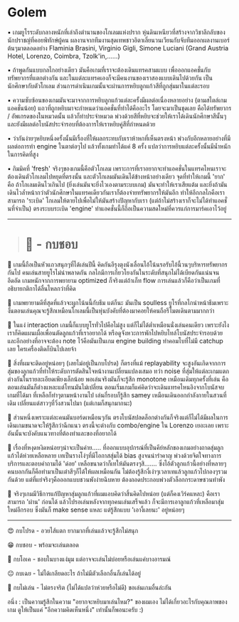# Golem  

▪️ เกมยูโรระดับกลางหนักที่เล่าถึงตำนานของโกเลมแห่งปราก หุ่นดินเหนียวที่สร้างจากวิชาลึกลับของนักปราชญ์ที่คอยพิทักษ์ผู้คน ผลงานจากทีมงานสุดเทพชาวอิตาเลี่ยนวนเวียนกับจับทีมออกผลงานเบอร์ต้นๆมาตลอดอย่าง Flaminia Brasini, Virginio Gigli, Simone Luciani (Grand Austria Hotel, Lorenzo, Coimbra, Tzolk'in,......)

▪️ ถ้าพูดกันแบบกลไกอย่างเดียว มันคือเกมที่เราจะต้องเดินแทรคสามแบบ เพื่อออกแอคชั่นกับทรัพยากรที่แตกต่างกัน และในแต่ละแทรคเองก็จะมีคนงานของเราสองแบบเดินไปด้วยกัน เป็นนักศึกษากับตัวโกเลม ส่วนการดำเนินเกมนั้นจะผ่านการหยิบลูกแก้วสีที่ถูกสุ่มมาในแต่ละรอบ

▪️ ความซับซ้อนของเกมมันจะมาจากการหยิบลูกแก้วแต่ละครั้งมีผลต่อเนื่องหลายอย่าง (ตามสไตล์เกมแอคชั่นน้อย) แถวที่ถูกหยิบมาจะกำหนดว่าแอคชั่นที่ทำได้คืออะไร โดยจะมาเป็นชุดเลย คือได้ทรัพยากร / อัพเกรดของในหมวดนั้น แล้วก็ท่าประจำหมวด พ่วงด้วยสีที่หยิบจะช่วยให้เราได้เดินนักศึกษาสีนั้นๆ และยังมีผลต่อโบนัสประจำรอบที่ต้องการให้เราหยิบคู่สีที่กำหนดด้วย

▪️ ว่ากันง่ายๆหยิบหนึ่งครั้งนั้นมีเรื่องที่ให้ผลกระทบกับเราห้าหกที่เห็นตรงหน้า พ่วงกับอีกหลายอย่างที่มีผลต่อการทำ engine ในตาต่อๆไป แล้วทั้งเกมทำได้แค่ 8 ครั้ง แปลว่าการหยิบแต่ละครั้งนั้นมีน้ำหนักในการคิดที่สูง

▪️ กิมมิคที่ 'fresh' จริงๆของเกมนี้คือตัวโกเลม เพราะการที่เราอยากจะทำแอคชั่นในแทรคไหนเราจะต้องเดินตัวโกเลมไปหยุดที่ตรงนั้น และตัวโกเลมมันเดินได้ข้างหน้าอย่างเดียว จุดที่ทำให้เกมนี้ 'ยาก' คือ ถ้าโกเลมเดินไวเกินไป (ยิ่งเล่นมันจะยิ่งไวเองตามระบบเกม) มันจะทำให้เราเสียแต้ม และยิ่งถ้ามันเดินไวล้ำหน้ากว่าตัวนักศึกษาในแทรคเดียวกันเราก็ต้องจ่ายทรัพยากรให้มันอีก ทำให้อีกกลไกคือเราสามารถ 'ระเบิด' โกเลมให้ตายไปเพื่อไม่ให้มันสร้างปัญหากับเรา (แต่ถ้าไม่สร้างเราก็จะไม่ได้ทำแอคชั่นที่จำเป็น) ตรงระบบระเบิด 'engine' ทำแอคชั่นนี้ก็ถือเป็นความสดใหม่ที่ควรแก่การมาร์คเอาไว้อยู่

---

> # 🐸 - กบชอบ

🔹 เกมนี้ถือเป็นหัวแถวสนุกๆที่ได้เล่นปีนี้ คิดกันอีรุงตุงนังเลื่อนไอ้โน้นรอรับไอ้นี้วนๆบริหารทรัพยากรกันไป คนเล่นสายยูโรไม่น่าพลาดกัน กลไกมีการเกี่ยวโยงกันในระดับที่สนุกไม่ได้เบียดกันแน่นจนอึดอัด เกมหนักจากการพยายาม optimized ก็จริงแต่ถ้าเก็ท flow การเล่นแล้วก็คือว่าเป็นเกมที่อธิบายกติกาได้ลื่นไหลกว่าที่คิด 

💬 เกมพยายามดีที่สุดที่แล้วจะผูกโน้นนี้กับธีม แต่ก็นะ มันเป็น soulless ยูโรที่กลไกนำหน้าธีมเพราะงั้นตอนเล่นคุณจะรู้สึกเหมือนโกเลมนี้เป็นหุ่นบังคับที่ต้องมาคอยให้คนถือรีโมตเดินตามมากกว่า 

💬 ในแง่ interaction เกมนี้ก็แบบยูโรทั่วไปคือไม่สูง แต่ก็ไม่ได้ต่ำเหมือนนั่งเล่นคนเดียว เพราะยังไงเราก็คิดแผนเผื่อเพื่อนตัดลูกแก้วที่เราอยากได้ หรือดูจังหวะการพักไปหยิบไทล์โบนัสประจำรอบด้วย และอีกอย่างที่อาจจะต้อง note ไว้คือมันเป็นเกม engine building ทำคอมโบที่ไม่มี catchup เลย ใครเครื่องติดก็บินไปเลยจ้า

💬 สิ่งที่ผมจะติดอยู่หน่อยๆ (เลยไม่อยู่เป็นกบโปรด) ก็ตรงที่แม้ replayability จะสูงอันเกิดจากการสุ่มของลูกแก้วที่ทำให้ระดับการตัดสินใจหน้างานเปลี่ยนแปลงเสมอ ทว่า noise ที่สุ่มให้แต่ละเกมแตกต่างกันในรายละเอียดเพึยงเล็กน้อย พอเล่นจริงมันก็จะรู้สึก monotone เหมือนเดิมทุกครั้งที่เล่น คือตอนเล่นมันก็ต่างแหละแต่โทนมันไม่เปลี่ยน ตอนเริ่มเกมก็แค่คิดว่าจะเดินแทรคไหนอิงจากโบนัสจบเกมที่ได้มา ที่เหลือก็ทำๆตามหน้างานไป เล่นกี่รอบก็รู้สึก samey เหมือนเดินออกกำลังกายในสวนที่เดิม เปลี่ยนแต่สาวๆที่วิ่งสวนไปมา (แต่เกมก็สนุกมากนะ)

💬 ส่วนหนึ่งเพราะแต่ละคนมันบอร์ดเหมือนๆกัน ตรงโบนัสปลดล็อกต่างกันก็จริงแต่ก็ไม่ได้มีผลในการเดินเกมขนาดจะให้รู้สึกว่าฉีกแนว  ตรงนี้จะต่างกับ combo/engine ใน  Lorenzo เยอะเลย เพราะอันนั้นจะบังคับแนวทางที่ต้องทำและของที่อยากได้ 

💬 เรื่องที่หงุดหงิดหน่อยๆน่าจะเป็นค่าย..... ที่ออกแบบอุปกรณ์ที่เป็นคีย์หลักของเกมอย่างถาดสุ่มลูกแก้วได้ห่วยเหลือหลาย เทเป็นรางโง่ๆที่มีโอกาสสุ่มได้ bias สูงจนน่ารำคาญ พ่วงด้วยจิตใจทางการบริการและตอบคำถามได้ 'ด๋อย' เหลือขนาดว่าก็เทให้มันตรงๆสิ....... ซึ่งไอ้ตัวลูกแก้วนี้อย่างที่หลายๆคนบอกกันก็คือทำมาเป็นเต๋าสีๆก็ได้ให้ผลเหมือนกัน ไม่ต้องรู้สึกงี่เง่าๆเวลาเทแล้วลูกแก้วไปกองๆรวมกันด้วย  แต่ที่แย่จริงๆคือออกแบบชวนพังง่ายฉิบหาย ต้องถอดประกอบพ่วงตัวล็อกกระดาษชวนทำพัง

💬  จริงๆเกมมีวิธีการแก้ปัญหาสุ่มลูกแก้วที่ผมแอบคิดว่าสิ้นคิดไปหน่อย (แต่ก็คงเวิร์คแหละ) คือเราสามารถ 'ผ่าน' ก่อนได้ แล้วไปรอเล่นหลังจากทุกคนเล่นเสร็จแล้ว ก็จะมีการเอาลูกแก้วที่เหลือมาสุ่มใหม่อีกรอบ ซึ่งมันก็ make sense แหละ แต่รู้สึกแบบ 'เอางี้เลยนะ' อยู่หน่อยๆ

---


😍 กบโปรด - อวยไส้แตก ยากมากที่เล่นแล้วจะรู้สึกไม่สนุก

😁 กบชอบ - พร้อมจะเล่นตลอด

🙂 กบโอเค - ชอบในบางแง่มุม แต่อาจจะเล่นไม่บ่อยหรือเล่นแค่บางอารมณ์

😐 กบเฉย - ไม่ได้เกลียดอะไร ถ้าไม่มีตัวเลือกอื่นก็เล่นได้อยู่

🖕 กบไม่เล่น - ไม่ตรงจริต (ไม่ได้แปลว่าห่วยหรือไม่ดี) ขอเล่นเกมอื่นล่ะกัน

อนึ่ง : เป็นความรู้สึกในความ "อยากจะหยิบมาเล่นไหม?" ของผมเอง ไม่ได้เกี่ยวอะไรกับคุณภาพของเกม ดูให้เป็นแค่ "อีกความคิดเห็นหนึ่ง" เท่านั้นก็พอนะครับ :)
